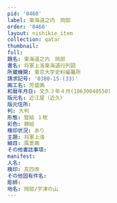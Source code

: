 ```yaml
---
pid: '0460'
label: 東海道之内　岡部
order: '0460'
layout: nishikie_item
collection: qatar
thumbnail: 
full: 
題名: 東海道之内　岡部
書名: 将軍上洛東海道行列図
所蔵機関: 東京大学史料編纂所
請求記号: '0380-15-(33)'
画工名: 芳盛画
和暦年月日: 文久３年４月(18630040550)
版元名: 近江屋（近久）
版元住所: 
判: 大判
形態: 竪絵 １枚
彩色: 錦絵
検印状況: あり
主題: 将軍上洛
細目: 風景画
その他書誌事項: 
manifest: 
人名: 
検印: 亥四改
その他固有件名: 
彫師: 
地名: 岡部/宇津の山
---
```

